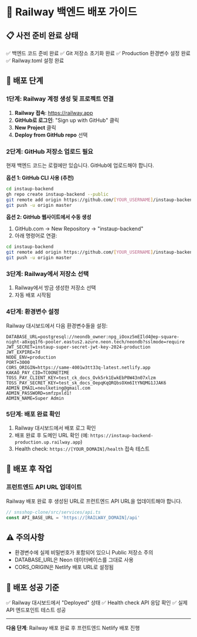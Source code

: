# 🚀 Railway 백엔드 배포 가이드

## 📋 사전 준비 완료 상태
✅ 백엔드 코드 준비 완료
✅ Git 저장소 초기화 완료
✅ Production 환경변수 설정 완료
✅ Railway.toml 설정 완료

## 🎯 배포 단계

### 1단계: Railway 계정 생성 및 프로젝트 연결
1. **Railway 접속**: https://railway.app
2. **GitHub로 로그인**: "Sign up with GitHub" 클릭
3. **New Project** 클릭
4. **Deploy from GitHub repo** 선택

### 2단계: GitHub 저장소 업로드 필요
현재 백엔드 코드는 로컬에만 있습니다. GitHub에 업로드해야 합니다.

**옵션 1: GitHub CLI 사용 (추천)**
```bash
cd instaup-backend
gh repo create instaup-backend --public
git remote add origin https://github.com/[YOUR_USERNAME]/instaup-backend.git
git push -u origin master
```

**옵션 2: GitHub 웹사이트에서 수동 생성**
1. GitHub.com → New Repository → "instaup-backend"
2. 아래 명령어로 연결:
```bash
cd instaup-backend
git remote add origin https://github.com/[YOUR_USERNAME]/instaup-backend.git
git push -u origin master
```

### 3단계: Railway에서 저장소 선택
1. Railway에서 방금 생성한 저장소 선택
2. 자동 배포 시작됨

### 4단계: 환경변수 설정
Railway 대시보드에서 다음 환경변수들을 설정:

```
DATABASE_URL=postgresql://neondb_owner:npg_iOoxz5mEIld4@ep-square-night-a8xgq1f6-pooler.eastus2.azure.neon.tech/neondb?sslmode=require
JWT_SECRET=instaup-super-secret-jwt-key-2024-production
JWT_EXPIRE=7d
NODE_ENV=production
PORT=3000
CORS_ORIGIN=https://same-4001w3tt33q-latest.netlify.app
KAKAO_PAY_CID=TC0ONETIME
TOSS_PAY_CLIENT_KEY=test_ck_docs_Ovk5rk1EwkEbP0W43n07xlzm
TOSS_PAY_SECRET_KEY=test_sk_docs_OepqKqQRQbsOXm6ItYNQMG1JJAK6
ADMIN_EMAIL=neulketing@gmail.com
ADMIN_PASSWORD=smfzpxld1!
ADMIN_NAME=Super Admin
```

### 5단계: 배포 완료 확인
1. Railway 대시보드에서 배포 로그 확인
2. 배포 완료 후 도메인 URL 확인 (예: `https://instaup-backend-production.up.railway.app`)
3. Health check: `https://[YOUR_DOMAIN]/health` 접속 테스트

## 🔧 배포 후 작업

### 프런트엔드 API URL 업데이트
Railway 배포 완료 후 생성된 URL로 프런트엔드 API URL을 업데이트해야 합니다.

```typescript
// snsshop-clone/src/services/api.ts
const API_BASE_URL = 'https://[RAILWAY_DOMAIN]/api'
```

## ⚠️ 주의사항
- 환경변수에 실제 비밀번호가 포함되어 있으니 Public 저장소 주의
- DATABASE_URL은 Neon 데이터베이스를 그대로 사용
- CORS_ORIGIN은 Netlify 배포 URL로 설정됨

## 🎯 배포 성공 기준
✅ Railway 대시보드에서 "Deployed" 상태
✅ Health check API 응답 확인
✅ 실제 API 엔드포인트 테스트 성공

---

**다음 단계**: Railway 배포 완료 후 프런트엔드 Netlify 배포 진행
